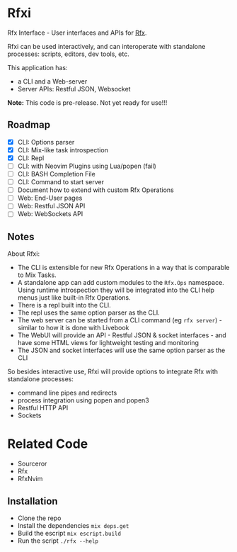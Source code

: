 # Rfxi

Rfx Interface - User interfaces and APIs for [Rfx](https://github.com/andyl/rfx).

Rfxi can be used interactively, and can interoperate with standalone processes:
scripts, editors, dev tools, etc.

This application has:
- a CLI and a Web-server
- Server APIs: Restful JSON, Websocket

**Note:** This code is pre-release.  Not yet ready for use!!!

## Roadmap

- [x] CLI: Options parser
- [x] CLI: Mix-like task introspection
- [x] CLI: Repl
- [ ] CLI: with Neovim Plugins using Lua/popen (fail)
- [ ] CLI: BASH Completion File
- [ ] CLI: Command to start server
- [ ] Document how to extend with custom Rfx Operations
- [ ] Web: End-User pages
- [ ] Web: Restful JSON API
- [ ] Web: WebSockets API

## Notes

About Rfxi:
- The CLI is extensible for new Rfx Operations in a way that is comparable to
  Mix Tasks.  
- A standalone app can add custom modules to the `Rfx.Ops` namespace.  Using
  runtime introspection they will be integrated into the CLI help menus just
  like built-in Rfx Operations. 
- There is a repl built into the CLI.
- The repl uses the same option parser as the CLI.  
- The web server can be started from a CLI command (eg `rfx server`) - similar
  to how it is done with Livebook
- The WebUI will provide an API - Restful JSON & socket interfaces - and have
  some HTML views for lightweight testing and monitoring
- The JSON and socket interfaces will use the same option parser as the CLI

So besides interactive use, Rfxi will provide options to integrate Rfx with
standalone processes:
- command line pipes and redirects
- process integration using popen and popen3
- Restful HTTP API
- Sockets

# Related Code

- Sourceror
- Rfx
- RfxNvim

## Installation

- Clone the repo
- Install the dependencies `mix deps.get`
- Build the escript `mix escript.build`
- Run the script `./rfx --help`
